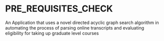 # PRE_REQUISITES_CHECK
An Application that uses a novel directed acyclic graph search algorithm in automating the process of parsing online transcripts and evaluating eligibility for taking up graduate level courses
